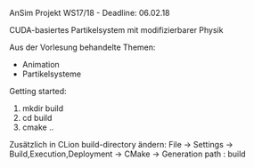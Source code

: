 AnSim Projekt WS17/18 - Deadline: 06.02.18

CUDA-basiertes Partikelsystem mit modifizierbarer Physik

Aus der Vorlesung behandelte Themen:
- Animation
- Partikelsysteme

Getting started: 
1. mkdir build
2. cd build
3. cmake ..

Zusätzlich in CLion build-directory ändern:
File -> Settings -> Build,Execution,Deployment -> CMake -> Generation path : build 